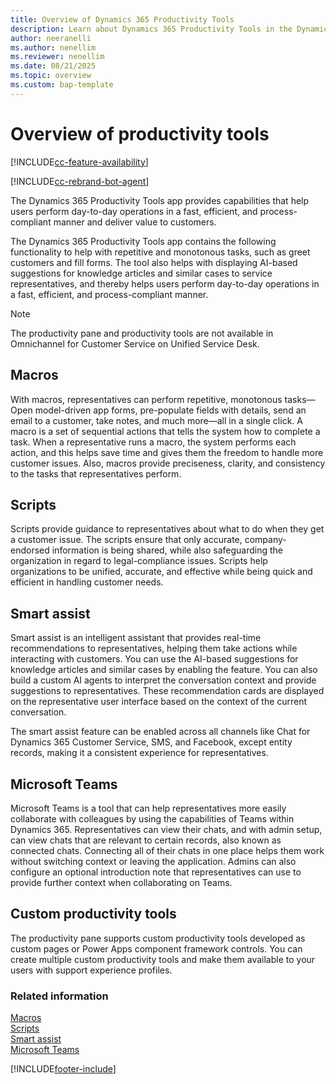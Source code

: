 ```yaml
---
title: Overview of Dynamics 365 Productivity Tools
description: Learn about Dynamics 365 Productivity Tools in the Dynamics 365 Contact Center.
author: neeranelli
ms.author: nenellim
ms.reviewer: nenellim
ms.date: 08/21/2025
ms.topic: overview
ms.custom: bap-template
---
```


# Overview of productivity tools

[!INCLUDE[cc-feature-availability](../../includes/cc-feature-availability.md)]

[!INCLUDE[cc-rebrand-bot-agent](../../includes/cc-rebrand-bot-agent.md)]

The Dynamics 365 Productivity Tools app provides capabilities that help users perform day-to-day operations in a fast, efficient, and process-compliant manner and deliver value to customers.

The Dynamics 365 Productivity Tools app contains the following functionality to help with repetitive and monotonous tasks, such as greet customers and fill forms. The tool also helps with displaying AI-based suggestions for knowledge articles and similar cases to service representatives, and thereby helps users perform day-to-day operations in a fast, efficient, and process-compliant manner.

> [!NOTE]
>
> The productivity pane and productivity tools are not available in Omnichannel for Customer Service on Unified Service Desk.

## Macros

With macros, representatives can perform repetitive, monotonous tasks—Open model-driven app forms, pre-populate fields with details, send an email to a customer, take notes, and much more—all in a single click. A macro is a set of sequential actions that tells the system how to complete a task. When a representative runs a macro, the system performs each action, and this helps save time and gives them the freedom to handle more customer issues. Also, macros provide preciseness, clarity, and consistency to the tasks that representatives perform.

## Scripts

Scripts provide guidance to representatives about what to do when they get a customer issue. The scripts ensure that only accurate, company-endorsed information is being shared, while also safeguarding the organization in regard to legal-compliance issues. Scripts help organizations to be unified, accurate, and effective while being quick and efficient in handling customer needs.

## Smart assist

Smart assist is an intelligent assistant that provides real-time recommendations to representatives, helping them take actions while interacting with customers. You can use the AI-based suggestions for knowledge articles and similar cases by enabling the feature. You can also build a custom AI agents to interpret the conversation context and provide suggestions to representatives. These recommendation cards are displayed on the representative user interface based on the context of the current conversation.

The smart assist feature can be enabled across all channels like Chat for Dynamics 365 Customer Service, SMS, and Facebook, except entity records, making it a consistent experience for representatives.

## Microsoft Teams

Microsoft Teams is a tool that can help representatives more easily collaborate with colleagues by using the capabilities of Teams within Dynamics 365. Representatives can view their chats, and with admin setup, can view chats that are relevant to certain records, also known as connected chats. Connecting all of their chats in one place helps them work without switching context or leaving the application. Admins can also configure an optional introduction note that representatives can use to provide further context when collaborating on Teams.

## Custom productivity tools

The productivity pane supports custom productivity tools developed as custom pages or Power Apps component framework controls. You can create multiple custom productivity tools and make them available to your users with support experience profiles.

### Related information

[Macros](macros.md)  
[Scripts](agent-scripts.md)  
[Smart assist](smart-assist.md)  
[Microsoft Teams](collaboration.md)

[!INCLUDE[footer-include](../../includes/footer-banner.md)]
